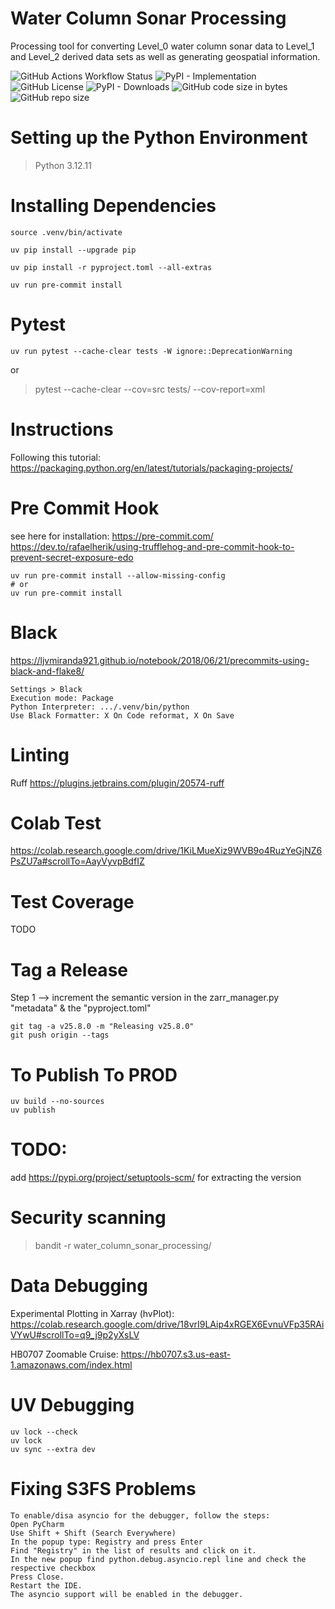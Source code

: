 # Water Column Sonar Processing
Processing tool for converting Level_0 water column sonar data to Level_1 and Level_2 derived data sets as well as generating geospatial information.

![GitHub Actions Workflow Status](https://img.shields.io/github/actions/workflow/status/CI-CMG/water-column-sonar-processing/test_action.yaml)
![PyPI - Implementation](https://img.shields.io/pypi/v/ci-cmg-water-column-sonar-processing) ![GitHub License](https://img.shields.io/github/license/CI-CMG/water-column-sonar-processing) ![PyPI - Downloads](https://img.shields.io/pypi/dd/ci-cmg-water-column-sonar-processing) ![GitHub code size in bytes](https://img.shields.io/github/languages/code-size/CI-CMG/water-column-sonar-processing) ![GitHub repo size](https://img.shields.io/github/repo-size/CI-CMG/water-column-sonar-processing)

# Setting up the Python Environment
> Python 3.12.11

# Installing Dependencies
```
source .venv/bin/activate

uv pip install --upgrade pip

uv pip install -r pyproject.toml --all-extras

uv run pre-commit install
```

# Pytest
```
uv run pytest --cache-clear tests -W ignore::DeprecationWarning
```
or
> pytest --cache-clear --cov=src tests/ --cov-report=xml

# Instructions
Following this tutorial:
https://packaging.python.org/en/latest/tutorials/packaging-projects/

# Pre Commit Hook
see here for installation: https://pre-commit.com/
https://dev.to/rafaelherik/using-trufflehog-and-pre-commit-hook-to-prevent-secret-exposure-edo
```
uv run pre-commit install --allow-missing-config
# or
uv run pre-commit install
```

# Black
https://ljvmiranda921.github.io/notebook/2018/06/21/precommits-using-black-and-flake8/
```
Settings > Black
Execution mode: Package
Python Interpreter: .../.venv/bin/python
Use Black Formatter: X On Code reformat, X On Save
```

# Linting
Ruff
https://plugins.jetbrains.com/plugin/20574-ruff

# Colab Test
https://colab.research.google.com/drive/1KiLMueXiz9WVB9o4RuzYeGjNZ6PsZU7a#scrollTo=AayVyvpBdfIZ

# Test Coverage
TODO

# Tag a Release
Step 1 --> increment the semantic version in the zarr_manager.py "metadata" & the "pyproject.toml"
```commandline
git tag -a v25.8.0 -m "Releasing v25.8.0"
git push origin --tags
```

# To Publish To PROD
```
uv build --no-sources
uv publish
```

# TODO:
add https://pypi.org/project/setuptools-scm/
for extracting the version

# Security scanning
> bandit -r water_column_sonar_processing/

# Data Debugging
Experimental Plotting in Xarray (hvPlot):
https://colab.research.google.com/drive/18vrI9LAip4xRGEX6EvnuVFp35RAiVYwU#scrollTo=q9_j9p2yXsLV

HB0707 Zoomable Cruise:
https://hb0707.s3.us-east-1.amazonaws.com/index.html


# UV Debugging
```
uv lock --check
uv lock
uv sync --extra dev
```

# Fixing S3FS Problems
```commandline
To enable/disa asyncio for the debugger, follow the steps:
Open PyCharm
Use Shift + Shift (Search Everywhere)
In the popup type: Registry and press Enter
Find "Registry" in the list of results and click on it.
In the new popup find python.debug.asyncio.repl line and check the respective checkbox
Press Close.
Restart the IDE.
The asyncio support will be enabled in the debugger.
```
